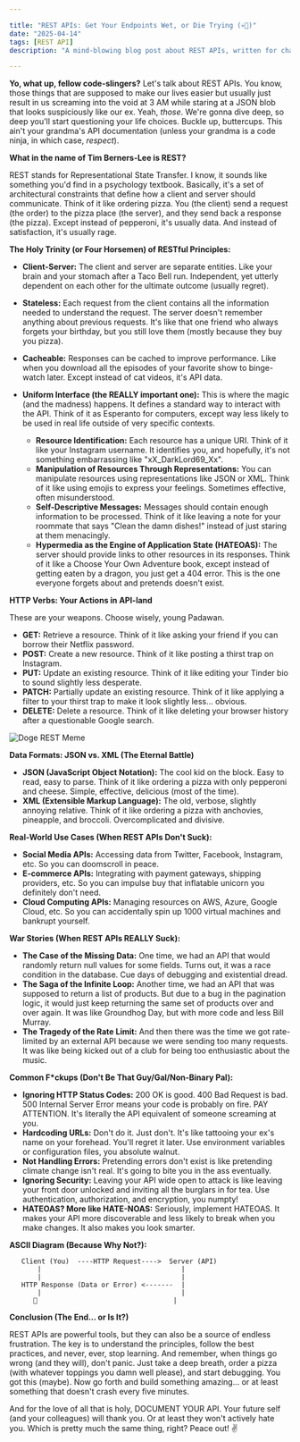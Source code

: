 ```yaml
---

title: "REST APIs: Get Your Endpoints Wet, or Die Trying (💀🙏)"
date: "2025-04-14"
tags: [REST API]
description: "A mind-blowing blog post about REST APIs, written for chaotic Gen Z engineers. Prepare for existential dread."

---
```


**Yo, what up, fellow code-slingers?** Let's talk about REST APIs. You know, those things that are supposed to make our lives easier but usually just result in us screaming into the void at 3 AM while staring at a JSON blob that looks suspiciously like our ex. Yeah, *those*. We're gonna dive deep, so deep you'll start questioning your life choices. Buckle up, buttercups. This ain't your grandma's API documentation (unless your grandma is a code ninja, in which case, *respect*).

**What in the name of Tim Berners-Lee is REST?**

REST stands for Representational State Transfer. I know, it sounds like something you'd find in a psychology textbook. Basically, it's a set of architectural constraints that define how a client and server should communicate. Think of it like ordering pizza. You (the client) send a request (the order) to the pizza place (the server), and they send back a response (the pizza). Except instead of pepperoni, it's usually data. And instead of satisfaction, it's usually rage.

**The Holy Trinity (or Four Horsemen) of RESTful Principles:**

*   **Client-Server:** The client and server are separate entities. Like your brain and your stomach after a Taco Bell run. Independent, yet utterly dependent on each other for the ultimate outcome (usually regret).
*   **Stateless:** Each request from the client contains all the information needed to understand the request. The server doesn't remember anything about previous requests. It's like that one friend who always forgets your birthday, but you still love them (mostly because they buy you pizza).
*   **Cacheable:** Responses can be cached to improve performance. Like when you download all the episodes of your favorite show to binge-watch later. Except instead of cat videos, it's API data.
*   **Uniform Interface (the REALLY important one):** This is where the magic (and the madness) happens. It defines a standard way to interact with the API. Think of it as Esperanto for computers, except way less likely to be used in real life outside of very specific contexts.

    *   **Resource Identification:** Each resource has a unique URI. Think of it like your Instagram username. It identifies you, and hopefully, it's not something embarrassing like "xX_DarkLord69_Xx".
    *   **Manipulation of Resources Through Representations:** You can manipulate resources using representations like JSON or XML. Think of it like using emojis to express your feelings. Sometimes effective, often misunderstood.
    *   **Self-Descriptive Messages:** Messages should contain enough information to be processed. Think of it like leaving a note for your roommate that says "Clean the damn dishes!" instead of just staring at them menacingly.
    *   **Hypermedia as the Engine of Application State (HATEOAS):** The server should provide links to other resources in its responses. Think of it like a Choose Your Own Adventure book, except instead of getting eaten by a dragon, you just get a 404 error. This is the one everyone forgets about and pretends doesn't exist.

**HTTP Verbs: Your Actions in API-land**

These are your weapons. Choose wisely, young Padawan.

*   **GET:** Retrieve a resource. Think of it like asking your friend if you can borrow their Netflix password.
*   **POST:** Create a new resource. Think of it like posting a thirst trap on Instagram.
*   **PUT:** Update an existing resource. Think of it like editing your Tinder bio to sound slightly less desperate.
*   **PATCH:** Partially update an existing resource. Think of it like applying a filter to your thirst trap to make it look slightly less... obvious.
*   **DELETE:** Delete a resource. Think of it like deleting your browser history after a questionable Google search.

![Doge REST Meme](https://i.imgflip.com/66699w.jpg)

**Data Formats: JSON vs. XML (The Eternal Battle)**

*   **JSON (JavaScript Object Notation):** The cool kid on the block. Easy to read, easy to parse. Think of it like ordering a pizza with only pepperoni and cheese. Simple, effective, delicious (most of the time).
*   **XML (Extensible Markup Language):** The old, verbose, slightly annoying relative. Think of it like ordering a pizza with anchovies, pineapple, and broccoli. Overcomplicated and divisive.

**Real-World Use Cases (When REST APIs Don't Suck):**

*   **Social Media APIs:** Accessing data from Twitter, Facebook, Instagram, etc. So you can doomscroll in peace.
*   **E-commerce APIs:** Integrating with payment gateways, shipping providers, etc. So you can impulse buy that inflatable unicorn you definitely don't need.
*   **Cloud Computing APIs:** Managing resources on AWS, Azure, Google Cloud, etc. So you can accidentally spin up 1000 virtual machines and bankrupt yourself.

**War Stories (When REST APIs REALLY Suck):**

*   **The Case of the Missing Data:** One time, we had an API that would randomly return null values for some fields. Turns out, it was a race condition in the database. Cue days of debugging and existential dread.
*   **The Saga of the Infinite Loop:** Another time, we had an API that was supposed to return a list of products. But due to a bug in the pagination logic, it would just keep returning the same set of products over and over again. It was like Groundhog Day, but with more code and less Bill Murray.
*   **The Tragedy of the Rate Limit:** And then there was the time we got rate-limited by an external API because we were sending too many requests. It was like being kicked out of a club for being too enthusiastic about the music.

**Common F\*ckups (Don't Be That Guy/Gal/Non-Binary Pal):**

*   **Ignoring HTTP Status Codes:** 200 OK is good. 400 Bad Request is bad. 500 Internal Server Error means your code is probably on fire. PAY ATTENTION. It's literally the API equivalent of someone screaming at you.
*   **Hardcoding URLs:** Don't do it. Just don't. It's like tattooing your ex's name on your forehead. You'll regret it later. Use environment variables or configuration files, you absolute walnut.
*   **Not Handling Errors:** Pretending errors don't exist is like pretending climate change isn't real. It's going to bite you in the ass eventually.
*   **Ignoring Security:** Leaving your API wide open to attack is like leaving your front door unlocked and inviting all the burglars in for tea. Use authentication, authorization, and encryption, you numpty!
*   **HATEOAS? More like HATE-NOAS:** Seriously, implement HATEOAS. It makes your API more discoverable and less likely to break when you make changes. It also makes you look smarter.

**ASCII Diagram (Because Why Not?):**

```
   Client (You)  ----HTTP Request---->  Server (API)
       |                                   |
       |                                   |
   HTTP Response (Data or Error) <-------  |
       |                                   |
      🍕                                  |
```

**Conclusion (The End... or Is It?)**

REST APIs are powerful tools, but they can also be a source of endless frustration. The key is to understand the principles, follow the best practices, and never, ever, stop learning. And remember, when things go wrong (and they will), don't panic. Just take a deep breath, order a pizza (with whatever toppings you damn well please), and start debugging. You got this (maybe). Now go forth and build something amazing... or at least something that doesn't crash every five minutes.

And for the love of all that is holy, DOCUMENT YOUR API. Your future self (and your colleagues) will thank you. Or at least they won't actively hate you. Which is pretty much the same thing, right? Peace out! ✌️
